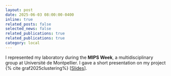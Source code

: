 ```yaml
---
layout: post
date: 2025-06-03 08:00:00-0400
inline: true
related_posts: false
selected_news: false
related_publications: true
related_publications: true
category: local
---
```

I represented my laboratory during the <strong> MIPS Week</strong>, a multidisciplinary group at Université de Montpellier. I gave a short presentation on my project {% cite graf2025clustering%} [<a href="https://victorthuot.github.io/assets/pdf/slides_MIPS_june2025.pdf">Slides</a>].
